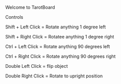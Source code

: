 Welcome to TarotBoard

Controls


Shift + Left Click = Rotate anything 1 degree left

Shift + Right Click = Rotatee anything 1 degree right

Ctrl + Left Click = Rotate anything 90 degrees left

Ctrl + Right Click = Rotate anything 90 degrees right

Double Left Click = flip object

Double Right Click = Rotate to upright position

